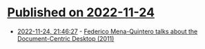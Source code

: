 # [Published on 2022-11-24](index.md)

* [2022-11-24, 21:46:27](https://lobste.rs/s/edpthd/federico_mena_quintero_talks_about) - [Federico Mena-Quintero talks about the Document-Centric Desktop (2011)](https://www.derstandard.at/story/1318461320472/federico-mena-quintero-talks-about-the-document-centric-desktop)

